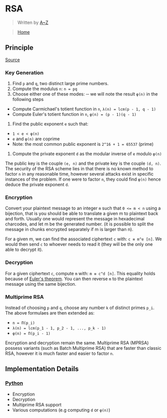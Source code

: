 # RSA
> Written by [A~Z](https://github.com/AZ-0)

> [Home](../../../README.md)

## Principle
[Source](https://en.wikipedia.org/wiki/RSA_(cryptosystem))
### Key Generation
1. Find `p` and `q`, two distinct large prime numbers.
1. Compute the modulus `n`: `n = pq`
1. Choose either one of these modes: ─ we will note the result `φ(n)` in the following steps
  - Compute Carmichael's totient function in `n`, `λ(n) = lcm(p - 1, q - 1)`
  - Compute Euler's totient function in `n`, `φ(n) = (p - 1)(q - 1)`
1. Find the public exponent `e` such that:
  - `1 < e < φ(n)`
  - `e` and `φ(n)` are coprime
  - Note: the most common public exponent is `2^16 + 1 = 65537` (prime)
1. Compute the private exponent `d` as the modular inverse of `e` modulo `φ(n)`

The public key is the couple `(e, n)` and the private key is the couple `(d, n)`.
The security of the RSA scheme lies in that there is no known method to factor `n` in any reasonable time,
however several attacks exist in specific instances of the problem.
If one were to factor `n`, they could find `φ(n)` hence deduce the private exponent `d`.

### Encryption
Convert your plaintext message to an integer `m` such that `0 <= m < n` using a bijection, that is you should be able to translate a given m to plaintext back and forth.
Usually one would represent the message in hexadecimal charcodes, and let m be the generated number.
(it is possible to split the message in chunks encrypted separately if m is larger than n).

For a given m, we can find the associated ciphertext `c` with: `c ≡ m^e [n]`.
We would then send `c` to whoever needs to read it (they will be the only one able to decrypt it).

### Decryption
For a given ciphertext `c`, compute `m` with: `m ≡ c^d [n]`. This equality holds because of [Euler's theorem](https://en.wikipedia.org/wiki/Euler%27s_theorem).
You can then reverse `m` to the plaintext message using the same bijection.

### Multiprime RSA
Instead of choosing `p` and `q`, choose any number `k` of distinct primes `p_i`. The above formulaes are then extended as:
  - `n = Π(p_i)`
  - `λ(n) = lcm(p_1 - 1, p_2 - 1, ..., p_k - 1)`
  - `φ(n) = Π(p_i - 1)`

Encryption and decryption remain the same. Multiprime RSA (MPRSA) possess variants (such as Batch Multiprime RSA) that are faster than classic RSA,
however it is much faster and easier to factor `n`.

## Implementation Details

### [Python](rsa.py)
- Encryption
- Decryption
- Multiprime RSA support
- Various computations (e.g computing `d` or `φ(n)`)
